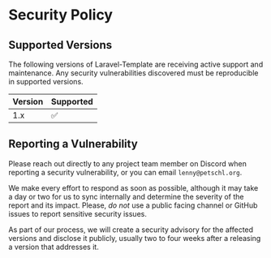 # Security Policy

## Supported Versions

The following versions of Laravel-Template are receiving active support and maintenance. Any security vulnerabilities
discovered must be reproducible in supported versions.

| Version | Supported          |
|---------|--------------------|
| 1.x     | :white_check_mark: |

## Reporting a Vulnerability

Please reach out directly to any project team member on Discord when reporting a security vulnerability, or you can
email `lenny@petschl.org`.

We make every effort to respond as soon as possible, although it may take a day or two for us to sync internally and
determine the severity of the report and its impact. Please, _do not_ use a public facing channel or GitHub issues to
report sensitive security issues.

As part of our process, we will create a security advisory for the affected versions and disclose it publicly, usually
two to four weeks after a releasing a version that addresses it.
